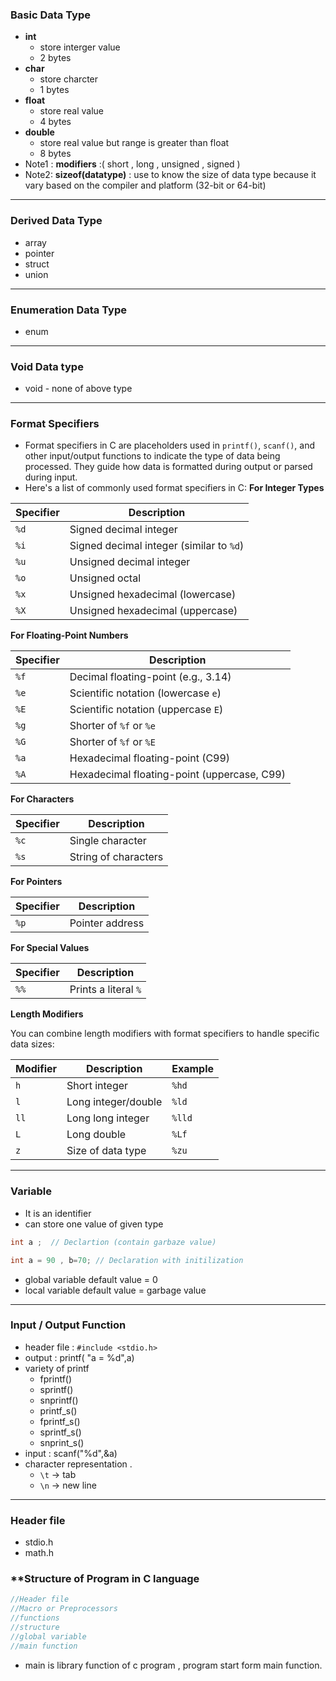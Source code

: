 ### **Basic Data Type**
- **int**
	- store interger value
	- 2 bytes
- **char**
	- store charcter
	- 1 bytes
- **float**
	- store real value
	- 4 bytes
- **double**
	- store real value but range is greater than float
	- 8 bytes
- Note1 : **modifiers** :( short , long , unsigned , signed ) 
- Note2: **sizeof(datatype)**  : use to know the size of data type because it vary based on the compiler and platform (32-bit or 64-bit)
---
### **Derived Data Type**
- array
- pointer
- struct
- union
---
### **Enumeration Data Type**
- enum

---
### **Void Data type**
- void - none of above type 

---
### **Format Specifiers**
- Format specifiers in C are placeholders used in `printf()`, `scanf()`, and other input/output functions to indicate the type of data being processed. They guide how data is formatted during output or parsed during input.
- Here's a list of commonly used format specifiers in C:
**For Integer Types**

| Specifier | Description                              |
| --------- | ---------------------------------------- |
| `%d`      | Signed decimal integer                   |
| `%i`      | Signed decimal integer (similar to `%d`) |
| `%u`      | Unsigned decimal integer                 |
| `%o`      | Unsigned octal                           |
| `%x`      | Unsigned hexadecimal (lowercase)         |
| `%X`      | Unsigned hexadecimal (uppercase)         |

**For Floating-Point Numbers**

|Specifier|Description|
|---|---|
|`%f`|Decimal floating-point (e.g., 3.14)|
|`%e`|Scientific notation (lowercase `e`)|
|`%E`|Scientific notation (uppercase `E`)|
|`%g`|Shorter of `%f` or `%e`|
|`%G`|Shorter of `%f` or `%E`|
|`%a`|Hexadecimal floating-point (C99)|
|`%A`|Hexadecimal floating-point (uppercase, C99)|
 **For Characters**

|Specifier|Description|
|---|---|
|`%c`|Single character|
|`%s`|String of characters|
**For Pointers**

|Specifier|Description|
|---|---|
|`%p`|Pointer address|
**For Special Values**

|Specifier|Description|
|---|---|
|`%%`|Prints a literal `%`|
**Length Modifiers**

You can combine length modifiers with format specifiers to handle specific data sizes:

| Modifier | Description         | Example |
| -------- | ------------------- | ------- |
| `h`      | Short integer       | `%hd`   |
| `l`      | Long integer/double | `%ld`   |
| `ll`     | Long long integer   | `%lld`  |
| `L`      | Long double         | `%Lf`   |
| `z`      | Size of data type   | `%zu`   |

--- 
### **Variable**
- It is an identifier
- can store one value of given type
```c
int a ;  // Declartion (contain garbaze value)

int a = 90 , b=70; // Declaration with initilization 

```
-  global variable  default value = 0 
- local variable default value = garbage value  

---

### **Input / Output Function**
- header file : `#include <stdio.h>`
- output : printf( "a = %d",a)
- variety of printf
	- fprintf()
	- sprintf()
	- snprintf()
	- printf_s()
	- fprintf_s()
	- sprintf_s()
	- snprint_s()
- input : scanf("%d",&a)
- character representation .
	-  `\t` -> tab
	-  `\n` -> new line 

---
### **Header file**
- stdio.h
- math.h


### **Structure of Program in C language 
 ```c
 //Header file
 //Macro or Preprocessors
 //functions
 //structure 
 //global variable
 //main function 
 
 ```
 - main is library function of c program , program start form main function.